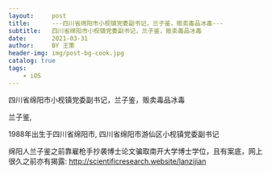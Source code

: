 ```yaml
---
layout:     post
title:      ---四川省绵阳市小枧镇党委副书记，兰子鉴，贩卖毒品冰毒---
subtitle:   四川省绵阳市小枧镇党委副书记，兰子鉴，贩卖毒品冰毒
date:       2021-03-31
author:     BY 王策
header-img: img/post-bg-cook.jpg
catalog: true
tags:
    - iOS
---
```





四川省绵阳市小枧镇党委副书记，兰子鉴，贩卖毒品冰毒


兰子鉴, 

1988年出生于四川省绵阳市, 四川省绵阳市游仙区小枧镇党委副书记




绵阳人兰子鉴之前靠雇枪手抄袭博士论文骗取南开大学博士学位，且有案底，网上很久之前亦有揭露: 
http://scientificresearch.website/lanzijian
